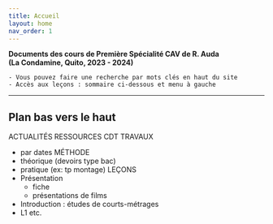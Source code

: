 ```yaml
---
title: Accueil
layout: home
nav_order: 1
---
```


**Documents des cours de Première Spécialité CAV de R. Auda**  
**(La Condamine, Quito, 2023 - 2024)**  

```
- Vous pouvez faire une recherche par mots clés en haut du site
- Accès aux leçons : sommaire ci-dessous et menu à gauche
```

---  
## Plan bas vers le haut

ACTUALITÉS
RESSOURCES
CDT
TRAVAUX
 - par dates
MÉTHODE
 - théorique (devoirs type bac)
 - pratique (ex: tp montage)
LEÇONS
 - Présentation
    - fiche
    - présentations de films
 - Introduction : études de courts-métrages
 - L1 etc.